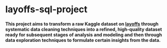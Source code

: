 # layoffs-sql-project

####  This project aims to transform a raw Kaggle dataset on [layoffs](https://www.kaggle.com/datasets/swaptr/layoffs-2022) through systematic data cleaning techniques into a refined, high-quality dataset ready for subsequent stages of analysis and modeling and then through data exploration techniques to formulate certain insights from the data.
